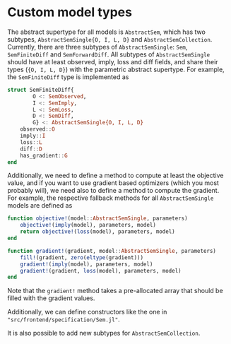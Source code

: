 # Custom model types

The abstract supertype for all models is `AbstractSem`, which has two subtypes, `AbstractSemSingle{O, I, L, D}` and `AbstractSemCollection`. Currently, there are three subtypes of `AbstractSemSingle`: `Sem`, `SemFiniteDiff` and `SemForwardDiff`. All subtypes of `AbstractSemSingle` should have at least observed, imply, loss and diff fields, and share their types (`{O, I, L, D}`) with the parametric abstract supertype. For example, the `SemFiniteDiff` type is implemented as

```julia
struct SemFiniteDiff{
        O <: SemObserved, 
        I <: SemImply, 
        L <: SemLoss, 
        D <: SemDiff, 
        G} <: AbstractSemSingle{O, I, L, D}
    observed::O
    imply::I
    loss::L
    diff::D
    has_gradient::G
end
```

Additionally, we need to define a method to compute at least the objective value, and if you want to use gradient based optimizers (which you most probably will), we need also to define a method to compute the gradient. For example, the respective fallback methods for all `AbstractSemSingle` models are defined as

```julia
function objective!(model::AbstractSemSingle, parameters)
    objective!(imply(model), parameters, model)
    return objective!(loss(model), parameters, model)
end

function gradient!(gradient, model::AbstractSemSingle, parameters)
    fill!(gradient, zero(eltype(gradient)))
    gradient!(imply(model), parameters, model)
    gradient!(gradient, loss(model), parameters, model)
end
```

Note that the `gradient!` method takes a pre-allocated array that should be filled with the gradient values.

Additionally, we can define constructors like the one in `"src/frontend/specification/Sem.jl"`.

It is also possible to add new subtypes for `AbstractSemCollection`.